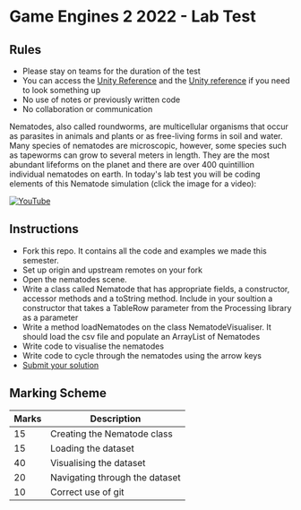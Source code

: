 # Game Engines 2 2022 - Lab Test

## Rules

- Please stay on teams for the duration of the test
- You can access the [Unity Reference](https://docs.oracle.com/javase/7/docs/api/) and the [Unity reference](https://git-scm.com/docs) if you need to look something up
- No use of notes or previously written code
- No collaboration or communication

Nematodes, also called roundworms, are multicellular organisms that occur as parasites in animals and plants or as free-living forms in soil and water. Many species of nematodes are microscopic, however, some species such as tapeworms can grow to several meters in length. They are the most abundant lifeforms on the planet and there are over 400 quintillion individual nematodes on earth. In today's lab test you will be coding elements of this Nematode simulation (click the image for a video):

[![YouTube](http://img.youtube.com/vi/Sixvl_2LgLg/0.jpg)](https://youtu.be/Sixvl_2LgLg)

## Instructions

- Fork this repo. It contains all the code and examples we made this semester.
- Set up origin and upstream remotes on your fork
- Open the nematodes scene. 
- Write a class called Nematode that has appropriate fields, a constructor, accessor methods and a toString method. Include in your soultion a constructor that takes a TableRow parameter from the Processing library as a parameter
- Write a method loadNematodes on the class NematodeVisualiser. It should load the csv file and populate an ArrayList of Nematodes
- Write code to visualise the nematodes
- Write code to cycle through the nematodes using the arrow keys 
- [Submit your solution]()

## Marking Scheme

| Marks | Description |
|-------|-------------|
| 15 | Creating the Nematode class |
| 15 | Loading the dataset |
| 40 | Visualising the dataset |
| 20 | Navigating through the dataset |
| 10 | Correct use of git |